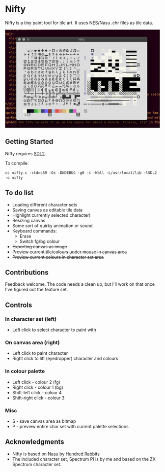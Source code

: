 # Nifty

Nifty is a tiny paint tool for tile art. It uses NES/Nasu .chr files as tile data.

![Screenshot of Nifty](https://raw.githubusercontent.com/bg3/nifty/main/nifty.png)
## Getting Started

Nifty requires [SDL2](https://wiki.libsdl.org/).

To compile:
```
cc nifty.c -std=c89 -Os -DNDEBUG -g0 -s -Wall -L/usr/local/lib -lSDL2 -o nifty
```

## To do list

* Loading different character sets
* Saving canvas as editable tile data
* Highlight currently selected character)
* Resizing canvas
* Some sort of quirky animation or sound
* Keyboard commands:
  * Erase
  * Switch fg/bg colour
* ~~Exporting canvas as image~~
* ~~Preview current tile/colours under mouse in canvas area~~
* ~~Preview current colours in character set area~~

## Contributions

Feedback welcome. The code needs a clean up, but I'll work on that once I've figured out the feature set.

## Controls

### In character set (left)
* Left click to select character to paint with

### On canvas area (right)
* Left click to paint character
* Right click to lift (eyedropper) character and colours

### In colour palette
* Left click - colour 2 (fg)
* Right click - colour 1 (bg)
* Shift-left click - colour 4
* Shift-right click - colour 3

### Misc
* S - save canvas area as bitmap
* P - preview entire char set with current palette selections

## Acknowledgments

* Nifty is based on [Nasu](https://git.sr.ht/~rabbits/nasu/) by [Hundred Rabbits](https://100r.co/site/home.html)
* The included character set, Spectrum PI is by me and based on the ZX Spectrum character set.
